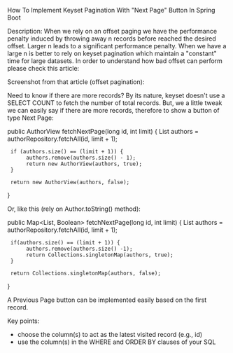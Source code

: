 How To Implement Keyset Pagination With "Next Page" Button In Spring Boot

Description: When we rely on an offset paging we have the performance penalty induced by throwing away n records before reached the desired offset. Larger n leads to a significant performance penalty. When we have a large n is better to rely on keyset pagination which maintain a "constant" time for large datasets. In order to understand how bad offset can perform please check this article:

Screenshot from that article (offset pagination):

Need to know if there are more records?
By its nature, keyset doesn't use a SELECT COUNT to fetch the number of total records. But, we a little tweak we can easily say if there are more records, therefore to show a button of type Next Page:

public AuthorView fetchNextPage(long id, int limit) {
List<Author> authors = authorRepository.fetchAll(id, limit + 1);

     if (authors.size() == (limit + 1)) {
          authors.remove(authors.size() - 1);
          return new AuthorView(authors, true);
     }

     return new AuthorView(authors, false);
}

Or, like this (rely on Author.toString() method):

public Map<List<Author>, Boolean> fetchNextPage(long id, int limit) {
List<Author> authors = authorRepository.fetchAll(id, limit + 1);

     if(authors.size() == (limit + 1)) {
          authors.remove(authors.size() -1);
          return Collections.singletonMap(authors, true);
     }

     return Collections.singletonMap(authors, false);
}

A Previous Page button can be implemented easily based on the first record.

Key points:
- choose the column(s) to act as the latest visited record (e.g., id)
- use the column(s) in the WHERE and ORDER BY clauses of your SQL